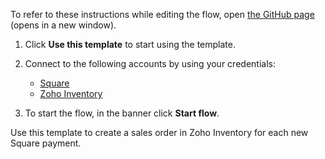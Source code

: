 To refer to these instructions while editing the flow, open [the GitHub page](https://github.com/ot4i/app-connect-templates/blob/main/resources/markdown/Create%20a%20sales%20order%20in%20Zoho%20Inventory%20for%20each%20new%20Square%20payment_instructions.md) (opens in a new window).

1. Click **Use this template** to start using the template.
2. Connect to the following accounts by using your credentials:
   - [Square](https://www.ibm.com/docs/en/app-connect/containers_cd?topic=apps-square)
   - [Zoho Inventory](https://www.ibm.com/docs/en/app-connect/containers_cd?topic=apps-zoho-inventory)
   
3. To start the flow, in the banner click **Start flow**.

Use this template to create a sales order in Zoho Inventory for each new Square payment.